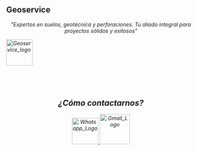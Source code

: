## Geoservice

<p align="center"><em>"Expertos en suelos, geotécnica y perforaciones. Tu aliado integral para proyectos sólidos y exitosos"</p> 
<img src="https://res.cloudinary.com/nacho-morales/image/upload/v1684860890/Geoservice/Logo_hd_pjie2t.png" alt="Geoservice_logo" height="70" widtht"60"/>

<br/> <br/>

#

</p><h2 align="center">¿Cómo contactarnos?</h2><p align="left"> 
<p align="center">
    <a href="https://wa.me/5492614241129" ><img src="https://cdn.icon-icons.com/icons2/729/PNG/512/whatsapp_icon-icons.com_62756.png" alt="Whatsapp_Logo" height="70" >
    <a href="mailto:geoservice@geoservice.com.ar" ><img src="https://cdn.icon-icons.com/icons2/2631/PNG/512/gmail_new_logo_icon_159149.png" alt="Gmail_Logo" height="80" >
     
</p>

#
